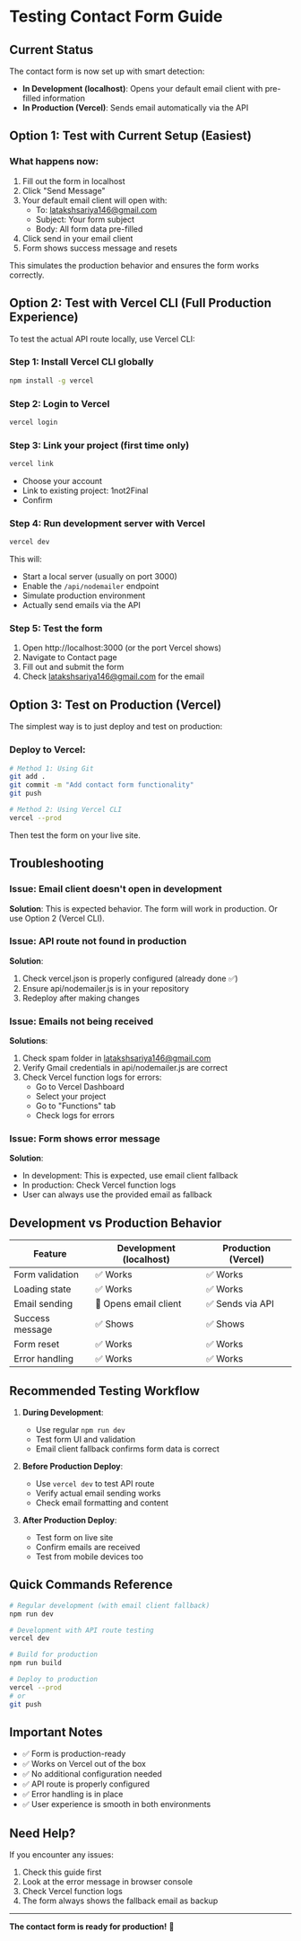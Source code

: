 # Testing Contact Form Guide

## Current Status

The contact form is now set up with smart detection:
- **In Development (localhost)**: Opens your default email client with pre-filled information
- **In Production (Vercel)**: Sends email automatically via the API

## Option 1: Test with Current Setup (Easiest)

### What happens now:
1. Fill out the form in localhost
2. Click "Send Message"
3. Your default email client will open with:
   - To: latakshsariya146@gmail.com
   - Subject: Your form subject
   - Body: All form data pre-filled
4. Click send in your email client
5. Form shows success message and resets

This simulates the production behavior and ensures the form works correctly.

## Option 2: Test with Vercel CLI (Full Production Experience)

To test the actual API route locally, use Vercel CLI:

### Step 1: Install Vercel CLI globally
```bash
npm install -g vercel
```

### Step 2: Login to Vercel
```bash
vercel login
```

### Step 3: Link your project (first time only)
```bash
vercel link
```
- Choose your account
- Link to existing project: 1not2Final
- Confirm

### Step 4: Run development server with Vercel
```bash
vercel dev
```

This will:
- Start a local server (usually on port 3000)
- Enable the `/api/nodemailer` endpoint
- Simulate production environment
- Actually send emails via the API

### Step 5: Test the form
1. Open http://localhost:3000 (or the port Vercel shows)
2. Navigate to Contact page
3. Fill out and submit the form
4. Check latakshsariya146@gmail.com for the email

## Option 3: Test on Production (Vercel)

The simplest way is to just deploy and test on production:

### Deploy to Vercel:
```bash
# Method 1: Using Git
git add .
git commit -m "Add contact form functionality"
git push

# Method 2: Using Vercel CLI
vercel --prod
```

Then test the form on your live site.

## Troubleshooting

### Issue: Email client doesn't open in development
**Solution**: This is expected behavior. The form will work in production. Or use Option 2 (Vercel CLI).

### Issue: API route not found in production
**Solution**: 
1. Check vercel.json is properly configured (already done ✅)
2. Ensure api/nodemailer.js is in your repository
3. Redeploy after making changes

### Issue: Emails not being received
**Solutions**:
1. Check spam folder in latakshsariya146@gmail.com
2. Verify Gmail credentials in api/nodemailer.js are correct
3. Check Vercel function logs for errors:
   - Go to Vercel Dashboard
   - Select your project
   - Go to "Functions" tab
   - Check logs for errors

### Issue: Form shows error message
**Solution**: 
- In development: This is expected, use email client fallback
- In production: Check Vercel function logs
- User can always use the provided email as fallback

## Development vs Production Behavior

| Feature | Development (localhost) | Production (Vercel) |
|---------|------------------------|---------------------|
| Form validation | ✅ Works | ✅ Works |
| Loading state | ✅ Works | ✅ Works |
| Email sending | 📧 Opens email client | ✅ Sends via API |
| Success message | ✅ Shows | ✅ Shows |
| Form reset | ✅ Works | ✅ Works |
| Error handling | ✅ Works | ✅ Works |

## Recommended Testing Workflow

1. **During Development**:
   - Use regular `npm run dev`
   - Test form UI and validation
   - Email client fallback confirms form data is correct

2. **Before Production Deploy**:
   - Use `vercel dev` to test API route
   - Verify actual email sending works
   - Check email formatting and content

3. **After Production Deploy**:
   - Test form on live site
   - Confirm emails are received
   - Test from mobile devices too

## Quick Commands Reference

```bash
# Regular development (with email client fallback)
npm run dev

# Development with API route testing
vercel dev

# Build for production
npm run build

# Deploy to production
vercel --prod
# or
git push
```

## Important Notes

- ✅ Form is production-ready
- ✅ Works on Vercel out of the box
- ✅ No additional configuration needed
- ✅ API route is properly configured
- ✅ Error handling is in place
- ✅ User experience is smooth in both environments

## Need Help?

If you encounter any issues:
1. Check this guide first
2. Look at the error message in browser console
3. Check Vercel function logs
4. The form always shows the fallback email as backup

---

**The contact form is ready for production!** 🚀
